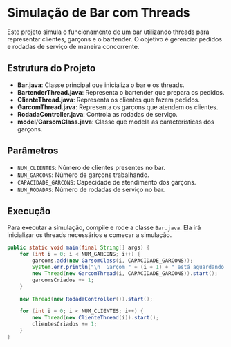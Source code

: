 # Simulação de Bar com Threads

Este projeto simula o funcionamento de um bar utilizando threads para representar clientes, garçons e o bartender. O objetivo é gerenciar pedidos e rodadas de serviço de maneira concorrente.

## Estrutura do Projeto

- **Bar.java**: Classe principal que inicializa o bar e os threads.
- **BartenderThread.java**: Representa o bartender que prepara os pedidos.
- **ClienteThread.java**: Representa os clientes que fazem pedidos.
- **GarcomThread.java**: Representa os garçons que atendem os clientes.
- **RodadaController.java**: Controla as rodadas de serviço.
- **model/GarsomClass.java**: Classe que modela as características dos garçons.

## Parâmetros

- `NUM_CLIENTES`: Número de clientes presentes no bar.
- `NUM_GARCONS`: Número de garçons trabalhando.
- `CAPACIDADE_GARCONS`: Capacidade de atendimento dos garçons.
- `NUM_RODADAS`: Número de rodadas de serviço no bar.

## Execução

Para executar a simulação, compile e rode a classe `Bar.java`. Ela irá inicializar os threads necessários e começar a simulação.

```java
public static void main(final String[] args) {
    for (int i = 0; i < NUM_GARCONS; i++) {
        garcoms.add(new GarsomClass(i, CAPACIDADE_GARCONS)); 
        System.err.println("\n  Garçom " + (i + 1) + " está aguardando no salão.");
        new Thread(new GarcomThread(i, CAPACIDADE_GARCONS)).start();
        garcomsCriados += 1;
    }

    new Thread(new RodadaController()).start();

    for (int i = 0; i < NUM_CLIENTES; i++) {
        new Thread(new ClienteThread(i)).start();
        clientesCriados += 1;
    }
}
